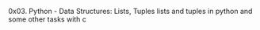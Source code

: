 0x03. Python - Data Structures: Lists, Tuples
lists and tuples in python 
and some other tasks with c
